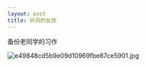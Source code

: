 ```yaml
---
layout: post
title: 听风的女孩
---
```


备份老同学的习作

![e49848cd5b9e09d10969fbe87ce5901.jpg](https://i.loli.net/2020/05/28/D1sSVLgylvnqOYr.jpg)
